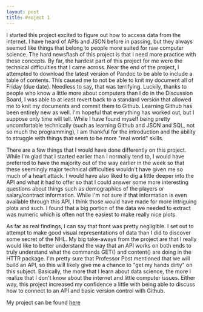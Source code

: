```yaml
---
layout: post
title: Project 1
---
```


I started this project excited to figure out how to access data from the internet. I have heard of APIs and JSON before in passing, but they always seemed like things that belong to people more suited for raw computer science. The hard newsflash of this project is that I need more practice with these concepts. By far, the hardest part of this project for me were the technical difficulties that I came across. Near the end of the project, I attempted to download the latest version of Pandoc to be able to include a table of contents. This caused me to not be able to knit my document all of Friday (due date). Needless to say, that was terrifying. Luckily, thanks to people who know a little more about computers than I do in the Discussion Board, I was able to at least revert back to a standard version that allowed me to knit my documents and commit them to Github. Learning Github has been entirely new as well. I'm hopeful that everything has worked out, but I suppose only time will tell. While I have found myself being pretty uncomfortable technically (such as learning Github and JSON and SQL, not so much the programming), I am thankful for the introduction and the ability to struggle with things that seem to be more "real world" skills. 

There are a few things that I would have done differently on this project. While I'm glad that I started earlier than I normally tend to, I would have preferred to have the majority out of the way earlier in the week so that these seemingly major technical difficulties wouldn't have given me so much of a heart attack. I would have also liked to dig a little deeper into the API and what it had to offer so that I could answer some more interesting questions about things such as demographics of the players or salary/contract information. While I'm not sure if that information is even available through this API, I think those would have made for more intriguing plots and such. I found that a big portion of the data we needed to extract was numeric which is often not the easiest to make really nice plots. 

As far as real findings, I can say that front was pretty negligible. I set out to attempt to make good visual representations of data than I did to discover some secret of the NHL. My big take-aways from the project are that I really would like to better understand the way that an API works on both ends to truly understand what the commands GET() and content() are doing in the HTTR package. I'm pretty sure that Professor Post mentioned that we will build an API, so this will likely give me a chance to "get my hands dirty" on this subject. Basically, the more that I learn about data science, the more I realize that I don't know about the internet and little computer issues. Either way, this project increased my confidence a little with being able to discuss how to connect to an API and basic version control with Github. 

My project can be found [here](https://rwest-ncsu.github.io/558-Project-1/)























